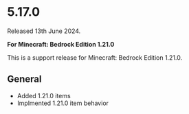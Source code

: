 # 5.17.0
Released 13th June 2024.

**For Minecraft: Bedrock Edition 1.21.0**

This is a support release for Minecraft: Bedrock Edition 1.21.0.

## General
- Added 1.21.0 items
- Implmented 1.21.0 item behavior